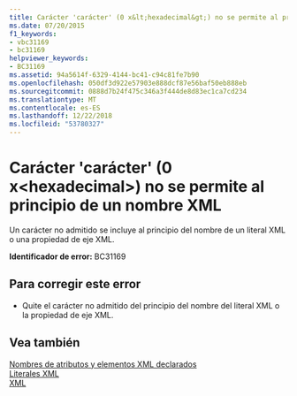 ```yaml
---
title: Carácter 'carácter' (0 x&lt;hexadecimal&gt;) no se permite al principio de un nombre XML
ms.date: 07/20/2015
f1_keywords:
- vbc31169
- bc31169
helpviewer_keywords:
- BC31169
ms.assetid: 94a5614f-6329-4144-bc41-c94c81fe7b90
ms.openlocfilehash: 050df3d922e57903e888dcf87e56baf50eb888eb
ms.sourcegitcommit: 0888d7b24f475c346a3f444de8d83ec1ca7cd234
ms.translationtype: MT
ms.contentlocale: es-ES
ms.lasthandoff: 12/22/2018
ms.locfileid: "53780327"
---
```

# <a name="character-character-0xlthexadecimalgt-is-not-allowed-at-the-beginning-of-an-xml-name"></a>Carácter 'carácter' (0 x&lt;hexadecimal&gt;) no se permite al principio de un nombre XML
Un carácter no admitido se incluye al principio del nombre de un literal XML o una propiedad de eje XML.  
  
 **Identificador de error:** BC31169  
  
## <a name="to-correct-this-error"></a>Para corregir este error  
  
-   Quite el carácter no admitido del principio del nombre del literal XML o la propiedad de eje XML.  
  
## <a name="see-also"></a>Vea también  
 [Nombres de atributos y elementos XML declarados](../../visual-basic/programming-guide/language-features/xml/names-of-declared-xml-elements-and-attributes.md)  
 [Literales XML](../../visual-basic/language-reference/xml-literals/index.md)  
 [XML](../../visual-basic/programming-guide/language-features/xml/index.md)
